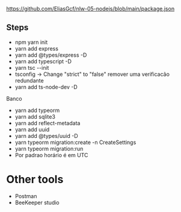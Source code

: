 https://github.com/EliasGcf/nlw-05-nodejs/blob/main/package.json

## Steps

- npm yarn init
- yarn add express
- yarn add @types/express -D
- yarn add typescript -D
- yarn tsc --init
- tsconfig -> Change "strict" to "false" remover uma verificacão redundante
- yarn add ts-node-dev -D

Banco
- yarn add typeorm
- yarn add sqlite3
- yarn add reflect-metadata
- yarn add uuid
- yarn add  @types/uuid -D
- yarn typeorm migration:create -n CreateSettings
- yarn typeorm migration:run     
- Por padrao horário é em UTC



# Other tools
- Postman
- BeeKeeper studio
